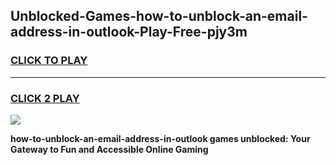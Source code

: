 
## Unblocked-Games-how-to-unblock-an-email-address-in-outlook-Play-Free-pjy3m
<h3>
<a href="https://premium76.site?title=how-to-unblock-an-email-address-in-outlook&ref=12A">CLICK TO PLAY</a></h3>
<hr>

<h3>
<a href="https://premium76.site?title=how-to-unblock-an-email-address-in-outlook&ref=12A">CLICK 2 PLAY</a>
  
</h3>

<a href="https://premium76.site?title=how-to-unblock-an-email-address-in-outlook&ref=12A"><img src="https://clearcache.store/games.png"></a>


**how-to-unblock-an-email-address-in-outlook games unblocked: Your Gateway to Fun and Accessible Online Gaming**
